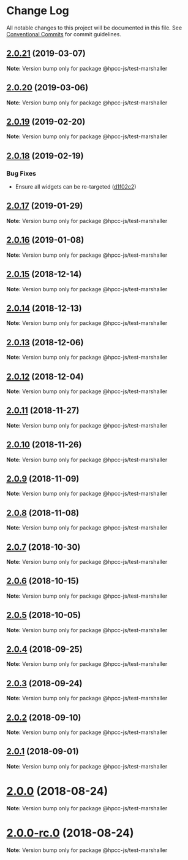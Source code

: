 # Change Log

All notable changes to this project will be documented in this file.
See [Conventional Commits](https://conventionalcommits.org) for commit guidelines.

## [2.0.21](https://github.com/GordonSmith/Visualization/compare/@hpcc-js/test-marshaller@2.0.20...@hpcc-js/test-marshaller@2.0.21) (2019-03-07)

**Note:** Version bump only for package @hpcc-js/test-marshaller






## [2.0.20](https://github.com/GordonSmith/Visualization/compare/@hpcc-js/test-marshaller@2.0.19...@hpcc-js/test-marshaller@2.0.20) (2019-03-06)

**Note:** Version bump only for package @hpcc-js/test-marshaller






## [2.0.19](https://github.com/GordonSmith/Visualization/compare/@hpcc-js/test-marshaller@2.0.18...@hpcc-js/test-marshaller@2.0.19) (2019-02-20)

**Note:** Version bump only for package @hpcc-js/test-marshaller






## [2.0.18](https://github.com/GordonSmith/Visualization/compare/@hpcc-js/test-marshaller@2.0.17...@hpcc-js/test-marshaller@2.0.18) (2019-02-19)


### Bug Fixes

* Ensure all widgets can be re-targeted ([d1f02c2](https://github.com/GordonSmith/Visualization/commit/d1f02c2))






## [2.0.17](https://github.com/GordonSmith/Visualization/compare/@hpcc-js/test-marshaller@2.0.16...@hpcc-js/test-marshaller@2.0.17) (2019-01-29)

**Note:** Version bump only for package @hpcc-js/test-marshaller






## [2.0.16](https://github.com/GordonSmith/Visualization/compare/@hpcc-js/test-marshaller@2.0.15...@hpcc-js/test-marshaller@2.0.16) (2019-01-08)

**Note:** Version bump only for package @hpcc-js/test-marshaller






## [2.0.15](https://github.com/GordonSmith/Visualization/compare/@hpcc-js/test-marshaller@2.0.14...@hpcc-js/test-marshaller@2.0.15) (2018-12-14)

**Note:** Version bump only for package @hpcc-js/test-marshaller





## [2.0.14](https://github.com/GordonSmith/Visualization/compare/@hpcc-js/test-marshaller@2.0.13...@hpcc-js/test-marshaller@2.0.14) (2018-12-13)

**Note:** Version bump only for package @hpcc-js/test-marshaller






## [2.0.13](https://github.com/GordonSmith/Visualization/compare/@hpcc-js/test-marshaller@2.0.12...@hpcc-js/test-marshaller@2.0.13) (2018-12-06)

**Note:** Version bump only for package @hpcc-js/test-marshaller






## [2.0.12](https://github.com/GordonSmith/Visualization/compare/@hpcc-js/test-marshaller@2.0.11...@hpcc-js/test-marshaller@2.0.12) (2018-12-04)

**Note:** Version bump only for package @hpcc-js/test-marshaller






## [2.0.11](https://github.com/GordonSmith/Visualization/compare/@hpcc-js/test-marshaller@2.0.10...@hpcc-js/test-marshaller@2.0.11) (2018-11-27)

**Note:** Version bump only for package @hpcc-js/test-marshaller






<a name="2.0.10"></a>
## [2.0.10](https://github.com/GordonSmith/Visualization/compare/@hpcc-js/test-marshaller@2.0.9...@hpcc-js/test-marshaller@2.0.10) (2018-11-26)

**Note:** Version bump only for package @hpcc-js/test-marshaller





<a name="2.0.9"></a>
## [2.0.9](https://github.com/GordonSmith/Visualization/compare/@hpcc-js/test-marshaller@2.0.8...@hpcc-js/test-marshaller@2.0.9) (2018-11-09)

**Note:** Version bump only for package @hpcc-js/test-marshaller





<a name="2.0.8"></a>
## [2.0.8](https://github.com/GordonSmith/Visualization/compare/@hpcc-js/test-marshaller@2.0.7...@hpcc-js/test-marshaller@2.0.8) (2018-11-08)

**Note:** Version bump only for package @hpcc-js/test-marshaller





<a name="2.0.7"></a>
## [2.0.7](https://github.com/GordonSmith/Visualization/compare/@hpcc-js/test-marshaller@2.0.6...@hpcc-js/test-marshaller@2.0.7) (2018-10-30)

**Note:** Version bump only for package @hpcc-js/test-marshaller





<a name="2.0.6"></a>
## [2.0.6](https://github.com/GordonSmith/Visualization/compare/@hpcc-js/test-marshaller@2.0.5...@hpcc-js/test-marshaller@2.0.6) (2018-10-15)

**Note:** Version bump only for package @hpcc-js/test-marshaller





<a name="2.0.5"></a>
## [2.0.5](https://github.com/GordonSmith/Visualization/compare/@hpcc-js/test-marshaller@2.0.4...@hpcc-js/test-marshaller@2.0.5) (2018-10-05)

**Note:** Version bump only for package @hpcc-js/test-marshaller





<a name="2.0.4"></a>
## [2.0.4](https://github.com/GordonSmith/Visualization/compare/@hpcc-js/test-marshaller@2.0.3...@hpcc-js/test-marshaller@2.0.4) (2018-09-25)

**Note:** Version bump only for package @hpcc-js/test-marshaller





<a name="2.0.3"></a>
## [2.0.3](https://github.com/GordonSmith/Visualization/compare/@hpcc-js/test-marshaller@2.0.2...@hpcc-js/test-marshaller@2.0.3) (2018-09-24)

**Note:** Version bump only for package @hpcc-js/test-marshaller





<a name="2.0.2"></a>
## [2.0.2](https://github.com/GordonSmith/Visualization/compare/@hpcc-js/test-marshaller@2.0.1...@hpcc-js/test-marshaller@2.0.2) (2018-09-10)

**Note:** Version bump only for package @hpcc-js/test-marshaller





<a name="2.0.1"></a>
## [2.0.1](https://github.com/GordonSmith/Visualization/compare/@hpcc-js/test-marshaller@2.0.0...@hpcc-js/test-marshaller@2.0.1) (2018-09-01)

**Note:** Version bump only for package @hpcc-js/test-marshaller





<a name="2.0.0"></a>
# [2.0.0](https://github.com/GordonSmith/Visualization/compare/@hpcc-js/test-marshaller@0.0.66...@hpcc-js/test-marshaller@2.0.0) (2018-08-24)

**Note:** Version bump only for package @hpcc-js/test-marshaller





<a name="2.0.0-rc.0"></a>
# [2.0.0-rc.0](https://github.com/GordonSmith/Visualization/compare/@hpcc-js/test-marshaller@0.0.66...@hpcc-js/test-marshaller@2.0.0-rc.0) (2018-08-24)

**Note:** Version bump only for package @hpcc-js/test-marshaller
